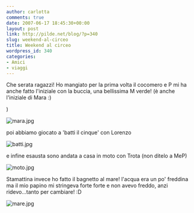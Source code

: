 ```yaml
---
author: carlotta
comments: true
date: 2007-06-17 18:45:30+00:00
layout: post
link: http://pilde.net/blog/?p=340
slug: weekend-al-circeo
title: Weekend al circeo
wordpress_id: 340
categories:
- Amici
- viaggi
---
```


Che serata ragazzi! Ho mangiato per la prima volta il cocomero e P mi ha anche fatto l'iniziale con la buccia, una bellissima M verde! (è anche l'iniziale di Mara :)


 )




![mara.jpg]({{baseurl}}/uploads/2007/06/mara.jpg)




poi abbiamo giocato a 'batti il cinque' con Lorenzo

![batti.jpg]({{baseurl}}/uploads/2007/06/batti.jpg)




e infine esausta sono andata a casa in moto con Trota (non ditelo a MeP)




![moto.jpg]({{baseurl}}/uploads/2007/06/moto.jpg)




Stamattina invece ho fatto il bagnetto al mare! l'acqua era un po' freddina ma il mio papino mi stringeva forte forte e non avevo freddo, anzi ridevo...tanto per cambiare! :D

![mare.jpg]({{baseurl}}/uploads/2007/06/mare.jpg)



